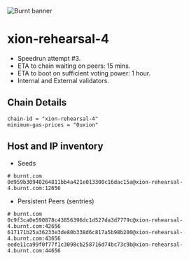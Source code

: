 ![Burnt banner](https://files.xion-testnet-1.burnt.com/banner.jpg)

# xion-rehearsal-4

- Speedrun attempt #3.
- ETA to chain waiting on peers: 15 mins.
- ETA to boot on sufficient voting power: 1 hour.
- Internal and External validators.

## Chain Details

```
chain-id = "xion-rehearsal-4"
minimum-gas-prices = "0uxion"
```
    
## Host and IP inventory

- Seeds
```
# burnt.com
0d959b30940264811bb4a421e013300c16dac15a@xion-rehearsal-4.burnt.com:12656
```

- Persistent Peers (sentries)
```
# burnt.com
0c9f3ca0e590878c43856396dc1d527da3d7779c@xion-rehearsal-4.burnt.com:42656
617171b25a36233e3de80b338d6c817a5b98b200@xion-rehearsal-4.burnt.com:43656
eede11ca99f0f77f1c3098cb258716d74bc73c9b@xion-rehearsal-4.burnt.com:44656
```

